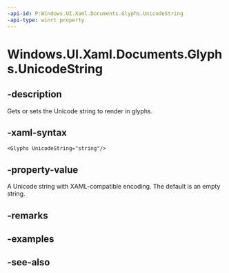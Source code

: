 ```yaml
---
-api-id: P:Windows.UI.Xaml.Documents.Glyphs.UnicodeString
-api-type: winrt property
---
```


<!-- Property syntax
public string UnicodeString { get;  set; }
-->

# Windows.UI.Xaml.Documents.Glyphs.UnicodeString

## -description
Gets or sets the Unicode string to render in glyphs.



## -xaml-syntax
```xaml
<Glyphs UnicodeString="string"/>
```


## -property-value
A Unicode string with XAML-compatible encoding. The default is an empty string.

## -remarks

## -examples

## -see-also
